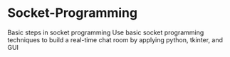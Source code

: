 # Socket-Programming
Basic  steps in socket programming
Use basic socket programming techniques to build a real-time chat room by applying python, tkinter, and GUI
